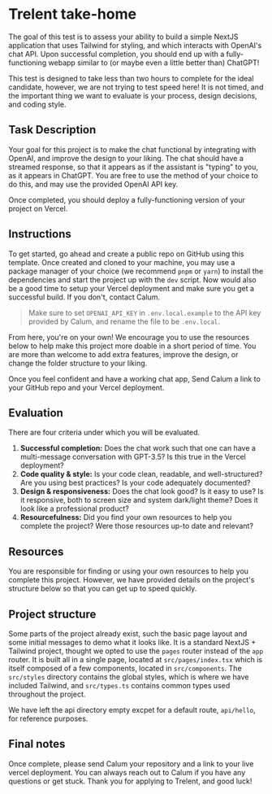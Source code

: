# Trelent take-home

The goal of this test is to assess your ability to build a simple NextJS application that uses Tailwind for styling, and which interacts with OpenAI's chat API. Upon successful completion, you should end up with a fully-functioning webapp similar to (or maybe even a little better than) ChatGPT!

This test is designed to take less than two hours to complete for the ideal candidate, however, we are not trying to test speed here! It is not timed, and the important thing we want to evaluate is your process, design decisions, and coding style.

## Task Description

Your goal for this project is to make the chat functional by integrating with OpenAI, and improve the design to your liking. The chat should have a streamed response, so that it appears as if the assistant is "typing" to you, as it appears in ChatGPT. You are free to use the method of your choice to do this, and may use the provided OpenAI API key.

Once completed, you should deploy a fully-functioning version of your project on Vercel.

## Instructions

To get started, go ahead and create a public repo on GitHub using this template. Once created and cloned to your machine, you may use a package manager of your choice (we recommend `pnpm` or `yarn`) to install the dependencies and start the project up with the `dev` script. Now would also be a good time to setup your Vercel deployment and make sure you get a successful build. If you don't, contact Calum.

> Make sure to set `OPENAI_API_KEY` in `.env.local.example` to the API key provided by Calum, and rename the file to be `.env.local`.

From here, you're on your own! We encourage you to use the resources below to help make this project more doable in a short period of time. You are more than welcome to add extra features, improve the design, or change the folder structure to your liking.

Once you feel confident and have a working chat app, Send Calum a link to your GitHub repo and your Vercel deployment.

## Evaluation

There are four criteria under which you will be evaluated.

1. **Successful completion:** Does the chat work such that one can have a multi-message conversation with GPT-3.5? Is this true in the Vercel deployment?
2. **Code quality & style:** Is your code clean, readable, and well-structured? Are you using best practices? Is your code adequately documented?
3. **Design & responsiveness:** Does the chat look good? Is it easy to use? Is it responsive, both to screen size and system dark/light theme? Does it look like a professional product?
4. **Resourcefulness:** Did you find your own resources to help you complete the project? Were those resources up-to date and relevant?

## Resources

You are responsible for finding or using your own resources to help you complete this project. However, we have provided details on the project's structure below so that you can get up to speed quickly.

## Project structure

Some parts of the project already exist, such the basic page layout and some initial messages to demo what it looks like. It is a standard NextJS + Tailwind project, thought we opted to use the `pages` router instead of the `app` router. It is built all in a single page, located at `src/pages/index.tsx` which is itself composed of a few components, located in `src/components`. The `src/styles` directory contains the global styles, which is where we have included Tailwind, and `src/types.ts` contains common types used throughout the project.

We have left the api directory empty excpet for a default route, `api/hello`, for reference purposes.

## Final notes

Once complete, please send Calum your repository and a link to your live vercel deployment. You can always reach out to Calum if you have any questions or get stuck. Thank you for applying to Trelent, and good luck!
